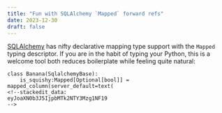 ```yaml
---
title: "Fun with SQLAlchemy `Mapped` forward refs"
date: 2023-12-30
draft: false
---
```

[SQLAlchemy](https://docs.sqlalchemy.org/en/14/orm/internals.html#sqlalchemy.orm.Mapped) has nifty declarative mapping type support with the `Mapped` typing descriptor. 
If you are in the habit of typing your Python, this is a welcome tool both reduces boilerplate while feeling quite natural: 
```
class Banana(SqlalchemyBase):
	is_squishy:Mapped[Optional[bool]] = mapped_column(server_default=text(
<!--stackedit_data:
eyJoaXN0b3J5IjpbMTk2NTY3Mzg1NF19
-->
